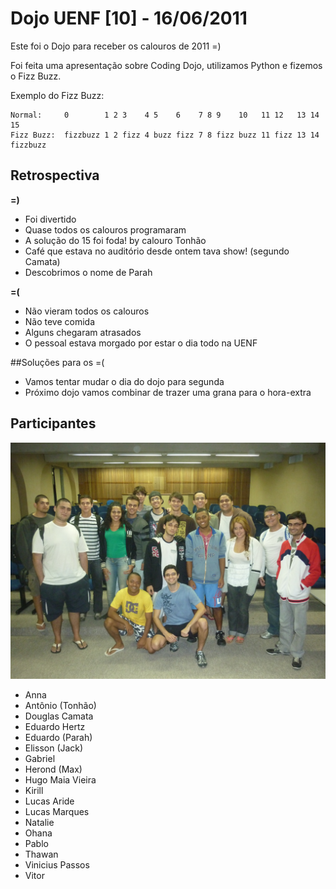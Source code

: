 # Dojo UENF [10] - 16/06/2011

Este foi o Dojo para receber os calouros de 2011 =)

Foi feita uma apresentação sobre Coding Dojo, utilizamos Python e fizemos o
Fizz Buzz.

Exemplo do Fizz Buzz:

    Normal:     0        1 2 3    4 5    6    7 8 9    10   11 12   13 14 15
    Fizz Buzz:  fizzbuzz 1 2 fizz 4 buzz fizz 7 8 fizz buzz 11 fizz 13 14 fizzbuzz


## Retrospectiva

**=)**

* Foi divertido
* Quase todos os calouros programaram
* A solução do 15 foi foda! by calouro Tonhão
* Café que estava no auditório desde ontem tava show! (segundo Camata)
* Descobrimos o nome de Parah

**=(**

* Não vieram todos os calouros
* Não teve comida
* Alguns chegaram atrasados
* O pessoal estava morgado por estar o dia todo na UENF


##Soluções para os =(

* Vamos tentar mudar o dia do dojo para segunda
* Próximo dojo vamos combinar de trazer uma grana para o hora-extra


## Participantes

![Foto do dia 16/06/2011](https://github.com/dojorio/dojo_uenf/blob/master/2011.06.16.calouros2011/dojo_calouros2011.JPG?raw=true)

* Anna
* Antônio (Tonhão)
* Douglas Camata
* Eduardo Hertz
* Eduardo (Parah)
* Elisson (Jack)
* Gabriel
* Herond (Max)
* Hugo Maia Vieira
* Kirill
* Lucas Aride
* Lucas Marques
* Natalie
* Ohana
* Pablo
* Thawan
* Vinicius Passos
* Vitor

